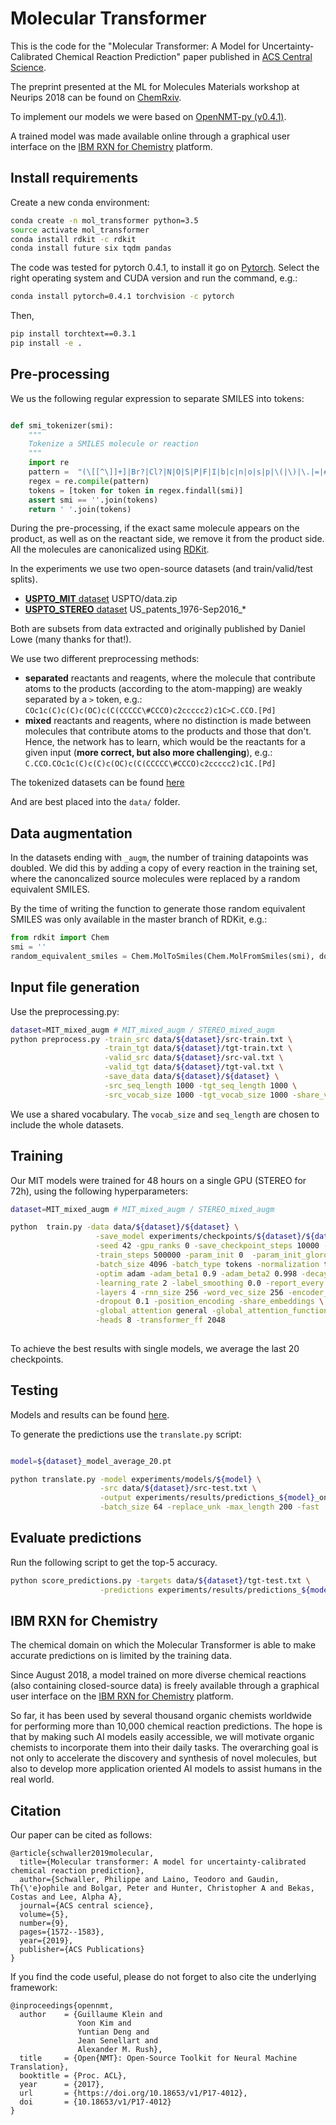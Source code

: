 # Molecular Transformer

This is the code for the "Molecular Transformer: A Model for Uncertainty-Calibrated Chemical Reaction Prediction" paper published in [ACS Central Science](https://pubs.acs.org/doi/full/10.1021/acscentsci.9b00576).

The preprint presented at the ML for Molecules Materials workshop at Neurips 2018 can be found on [ChemRxiv](https://chemrxiv.org/articles/Molecular_Transformer_for_Chemical_Reaction_Prediction_and_Uncertainty_Estimation/7297379).

To implement our models we were based on [OpenNMT-py (v0.4.1)](http://opennmt.net/OpenNMT-py/).

A trained model was made available online through a graphical user interface on the [IBM RXN for Chemistry](https://rxn.res.ibm.com) platform.


## Install requirements

Create a new conda environment:

```bash
conda create -n mol_transformer python=3.5
source activate mol_transformer
conda install rdkit -c rdkit
conda install future six tqdm pandas
```

The code was tested for pytorch 0.4.1, to install it go on [Pytorch](https://pytorch.org/get-started/locally/).
Select the right operating system and CUDA version and run the command, e.g.:

```bash
conda install pytorch=0.4.1 torchvision -c pytorch
```
Then,
```bash
pip install torchtext==0.3.1
pip install -e . 
```


## Pre-processing 

We us the following regular expression to separate SMILES into tokens:

```python

def smi_tokenizer(smi):
    """
    Tokenize a SMILES molecule or reaction
    """
    import re
    pattern =  "(\[[^\]]+]|Br?|Cl?|N|O|S|P|F|I|b|c|n|o|s|p|\(|\)|\.|=|#|-|\+|\\\\|\/|:|~|@|\?|>|\*|\$|\%[0-9]{2}|[0-9])"
    regex = re.compile(pattern)
    tokens = [token for token in regex.findall(smi)]
    assert smi == ''.join(tokens)
    return ' '.join(tokens)

```

During the pre-processing, if the exact same molecule appears on the product, as well as on the reactant side, we remove it from the product side. 
All the molecules are canonicalized using [RDKit](http://www.rdkit.org).

In the experiments we use two open-source datasets (and train/valid/test splits).

* [**USPTO_MIT** dataset](https://github.com/wengong-jin/nips17-rexgen) USPTO/data.zip
* [**USPTO_STEREO** dataset](https://ibm.box.com/v/ReactionSeq2SeqDataset) US_patents_1976-Sep2016_*

Both are subsets from data extracted and originally published by Daniel Lowe (many thanks for that!).

We use two different preprocessing methods:

* **separated** reactants and reagents, where the molecule that contribute atoms to the products (according to the 
atom-mapping) are weakly separated by a `>` token, e.g.: `COc1c(C)c(C)c(OC)c(C(CCCCC\#CCCO)c2ccccc2)c1C>C.CCO.[Pd]`
* **mixed** reactants and reagents, where no distinction is made between molecules that contribute atoms to the products and those that don't. 
Hence, the network has to learn, which would be the reactants for a given input (**more correct, but also more challenging**), e.g.: `C.CCO.COc1c(C)c(C)c(OC)c(C(CCCCC\#CCCO)c2ccccc2)c1C.[Pd]`


The tokenized datasets can be found [here](https://ibm.box.com/v/MolecularTransformerData)

And are best placed into the `data/` folder. 

## Data augmentation

In the datasets ending with `_augm`, the number of training datapoints was doubled.
We did this by adding a copy of every reaction in the training set, where the canoncalized source molecules 
were replaced by a random equivalent SMILES.

By the time of writing the function to generate those random equivalent SMILES was only available in the master branch of RDKit, e.g.:

```python
from rdkit import Chem
smi = ''
random_equivalent_smiles = Chem.MolToSmiles(Chem.MolFromSmiles(smi), doRandom=True)
```

## Input file generation

Use the preprocessing.py:

```bash
dataset=MIT_mixed_augm # MIT_mixed_augm / STEREO_mixed_augm
python preprocess.py -train_src data/${dataset}/src-train.txt \
                     -train_tgt data/${dataset}/tgt-train.txt \
                     -valid_src data/${dataset}/src-val.txt \
                     -valid_tgt data/${dataset}/tgt-val.txt \
                     -save_data data/${dataset}/${dataset} \
                     -src_seq_length 1000 -tgt_seq_length 1000 \
                     -src_vocab_size 1000 -tgt_vocab_size 1000 -share_vocab
```

We use a shared vocabulary. The `vocab_size` and `seq_length` are chosen to include the whole datasets.

## Training

Our MIT models were trained for 48 hours on a single GPU (STEREO for 72h), using the following hyperparameters: 

```bash
dataset=MIT_mixed_augm # MIT_mixed_augm / STEREO_mixed_augm

python  train.py -data data/${dataset}/${dataset} \
                   -save_model experiments/checkpoints/${dataset}/${dataset}_model \
                   -seed 42 -gpu_ranks 0 -save_checkpoint_steps 10000 -keep_checkpoint 20 \
                   -train_steps 500000 -param_init 0  -param_init_glorot -max_generator_batches 32 \
                   -batch_size 4096 -batch_type tokens -normalization tokens -max_grad_norm 0  -accum_count 4 \
                   -optim adam -adam_beta1 0.9 -adam_beta2 0.998 -decay_method noam -warmup_steps 8000  \
                   -learning_rate 2 -label_smoothing 0.0 -report_every 1000 \
                   -layers 4 -rnn_size 256 -word_vec_size 256 -encoder_type transformer -decoder_type transformer \
                   -dropout 0.1 -position_encoding -share_embeddings \
                   -global_attention general -global_attention_function softmax -self_attn_type scaled-dot \
                   -heads 8 -transformer_ff 2048
                                
```

To achieve the best results with single models, we average the last 20 checkpoints. 


## Testing
 
Models and results can be found [here](https://ibm.box.com/v/MolecularTransformerModels).

To generate the predictions use the `translate.py` script: 

```bash

model=${dataset}_model_average_20.pt

python translate.py -model experiments/models/${model} \
                    -src data/${dataset}/src-test.txt \
                    -output experiments/results/predictions_${model}_on_${dataset}_test.txt \
                    -batch_size 64 -replace_unk -max_length 200 -fast
```

## Evaluate predictions

Run the following script to get the top-5 accuracy.

```bash
python score_predictions.py -targets data/${dataset}/tgt-test.txt \
                    -predictions experiments/results/predictions_${model}_on_${dataset}.txt

```


## IBM RXN for Chemistry

The chemical domain on which the Molecular Transformer is able to make accurate predictions on is limited by the training data. 

Since August 2018, a model trained on more diverse chemical reactions (also containing closed-source data) 
is freely available through a graphical user interface on the [IBM RXN for Chemistry](https://rxn.res.ibm.com) platform.
 
So far, it has been used by several thousand organic chemists worldwide for performing more than 10,000 chemical reaction predictions. 
The hope is that by making such AI models easily accessible, we will motivate organic chemists to incorporate them into their daily tasks. 
The overarching goal is not only to accelerate the discovery and synthesis of novel molecules, 
but also to develop more application oriented AI models to assist humans in the real world. 

## Citation

Our paper can be cited as follows: 

```
@article{schwaller2019molecular,
  title={Molecular transformer: A model for uncertainty-calibrated chemical reaction prediction},
  author={Schwaller, Philippe and Laino, Teodoro and Gaudin, Th{\'e}ophile and Bolgar, Peter and Hunter, Christopher A and Bekas, Costas and Lee, Alpha A},
  journal={ACS central science},
  volume={5},
  number={9},
  pages={1572--1583},
  year={2019},
  publisher={ACS Publications}
}
```

If you find the code useful, please do not forget to also cite the underlying framework:

```
@inproceedings{opennmt,
  author    = {Guillaume Klein and
               Yoon Kim and
               Yuntian Deng and
               Jean Senellart and
               Alexander M. Rush},
  title     = {Open{NMT}: Open-Source Toolkit for Neural Machine Translation},
  booktitle = {Proc. ACL},
  year      = {2017},
  url       = {https://doi.org/10.18653/v1/P17-4012},
  doi       = {10.18653/v1/P17-4012}
}
```
